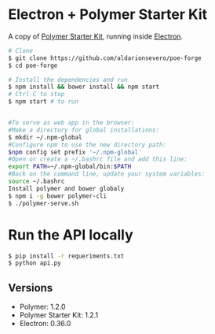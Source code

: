 # Electron + Polymer Starter Kit
A copy of [Polymer Starter Kit](https://github.com/PolymerElements/polymer-starter-kit/), running inside [Electron](https://github.com/atom/electron).

```bash
# Clone
$ git clone https://github.com/aldarionsevero/poe-forge
$ cd poe-forge

# Install the dependencies and run
$ npm install && bower install && npm start
# Ctrl-C to stop
$ npm start # to run


#To serve as web app in the browser:
#Make a directory for global installations:
$ mkdir ~/.npm-global
#Configure npm to use the new directory path:
$npm config set prefix '~/.npm-global'
#Open or create a ~/.bashrc file and add this line:
export PATH=~/.npm-global/bin:$PATH
#Back on the command line, update your system variables:
source ~/.bashrc
Install polymer and bower globaly
$ npm i -g bower polymer-cli
$ ./polymer-serve.sh
```

# Run the API locally

```Bash
$ pip install -r requeriments.txt
$ python api.py
```

## Versions
- Polymer: 1.2.0
- Polymer Starter Kit: 1.2.1
- Electron: 0.36.0
